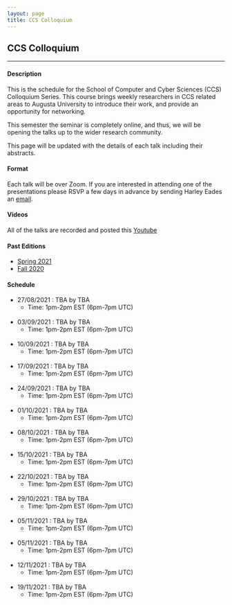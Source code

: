 ```yaml
---
layout: page
title: CCS Colloquium
---
```


CCS Colloquium
--------------
-------------------

#### Description

This is the schedule for the School of Computer and Cyber Sciences
(CCS) Colloquium Series.  This course brings weekly researchers in CCS
related areas to Augusta University to introduce their work, and
provide an opportunity for networking.

This semester the seminar is completely online, and thus, we will be
opening the talks up to the wider research community.

This page will be updated with the details of each talk including
their abstracts.

#### Format

Each talk will be over Zoom.  If you are interested in attending one
of the presentations please RSVP a few days in advance by sending
Harley Eades an <a href="mailto:harley.eades@gmail.com">email</a>.

#### Videos

All of the talks are recorded and posted this [Youtube](https://www.youtube.com/channel/UCk3G8P4NMeIdj1roMoCEi0Q/videos)

#### Past Editions

- [Spring 2021](/past-colloquium/colloquium-Spring-2021.html) 
- [Fall 2020](/past-colloquium/colloquium-Fall-2020.html) 


#### Schedule
  
- 27/08/2021 : TBA
by TBA
  - Time: 1pm-2pm EST (6pm-7pm UTC)
<br><br>
- 03/09/2021 : TBA
by TBA
  - Time: 1pm-2pm EST (6pm-7pm UTC)
<br><br>
- 10/09/2021 : TBA
by TBA
  - Time: 1pm-2pm EST (6pm-7pm UTC)
<br><br>
- 17/09/2021 : TBA
by TBA
  - Time: 1pm-2pm EST (6pm-7pm UTC)
<br><br>
- 24/09/2021 : TBA
by TBA
  - Time: 1pm-2pm EST (6pm-7pm UTC)
<br><br>
- 01/10/2021 : TBA
by TBA
  - Time: 1pm-2pm EST (6pm-7pm UTC)
<br><br>
- 08/10/2021 : TBA
by TBA
  - Time: 1pm-2pm EST (6pm-7pm UTC)
<br><br>
- 15/10/2021 : TBA
by TBA
  - Time: 1pm-2pm EST (6pm-7pm UTC)
<br><br>
- 22/10/2021 : TBA
by TBA
  - Time: 1pm-2pm EST (6pm-7pm UTC)
<br><br>
- 29/10/2021 : TBA
by TBA
  - Time: 1pm-2pm EST (6pm-7pm UTC)
<br><br>
- 05/11/2021 : TBA
by TBA
  - Time: 1pm-2pm EST (6pm-7pm UTC)
<br><br>
- 05/11/2021 : TBA
by TBA
  - Time: 1pm-2pm EST (6pm-7pm UTC)
<br><br>
- 12/11/2021 : TBA
by TBA
  - Time: 1pm-2pm EST (6pm-7pm UTC)
<br><br>
- 19/11/2021 : TBA
by TBA
  - Time: 1pm-2pm EST (6pm-7pm UTC)

